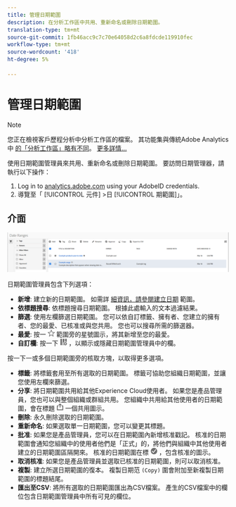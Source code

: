 ```yaml
---
title: 管理日期範圍
description: 在分析工作區中共用、重新命名或刪除日期範圍。
translation-type: tm+mt
source-git-commit: 1fb46acc9c7c70e64058d2c6a8fdcde119910fec
workflow-type: tm+mt
source-wordcount: '418'
ht-degree: 5%

---
```



# 管理日期範圍

>[!NOTE]
>
>您正在檢視客戶歷程分析中分析工作區的檔案。 其功能集與傳統Adobe Analytics中 [的「分析工作區」略有不同](https://docs.adobe.com/content/help/zh-Hant/analytics/analyze/analysis-workspace/home.html)。 [更多詳情...](/help/getting-started/cja-aa.md)

使用日期範圍管理員來共用、重新命名或刪除日期範圍。 要訪問日期管理器，請執行以下操作：

1. Log in to [analytics.adobe.com](https://analytics.adobe.com) using your AdobeID credentials.
1. 導覽至「 [!UICONTROL 元件] >日 [!UICONTROL 期範圍]」。

## 介面

![UI](../assets/date-range-ui.png)

日期範圍管理員包含下列選項：

* **新增**: 建立新的日期範圍。 如需詳 [細資訊，請參閱建立日期](create.md) 範圍。
* **依標題搜尋**: 依標題搜尋日期範圍。 根據此處輸入的文本過濾結果。
* **篩選**: 使用左欄篩選日期範圍。 您可以依自訂標籤、擁有者、您建立的擁有者、您的最愛、已核准或與您共用。 您也可以搜尋所需的篩選器。
* **最愛**: 按一 ![下日期](../assets/star.png) 範圍旁的星號圖示，將其新增至您的最愛。
* **自訂欄**: 按一下 ![欄圖示](../assets/columns.png) ，以顯示或隱藏日期範圍管理員中的欄。

按一下一或多個日期範圍旁的核取方塊，以取得更多選項。

* **標籤**: 將標籤套用至所有選取的日期範圍。 標籤可協助您組織日期範圍，並讓您使用左欄來篩選。
* **分享**: 將日期範圍共用給其他Experience Cloud使用者。 如果您是產品管理員，您也可以與整個組織或群組共用。 您組織中共用給其他使用者的日期範圍，會在標題 ![旁加](../assets/shared.png) 一個共用圖示。
* **刪除**: 永久刪除選取的日期範圍。
* **重新命名**: 如果選取單一日期範圍，您可以變更其標題。
* **批准**: 如果您是產品管理員，您可以在日期範圍內新增核准戳記。 核准的日期範圍會通知您組織中的使用者他們是「正式」的，將他們與組織中其他使用者建立的日期範圍區隔開來。 核准的日期範圍在標 ![題旁](../assets/approved.png) ，包含核准的圖示。
* **取消核准**: 如果您是產品管理員並選取已核准的日期範圍，則可以取消核准。
* **複製**: 建立所選日期範圍的復本。 複製日期范 `(Copy)` 圍會附加至新複製日期範圍的標題結尾。
* **匯出至CSV**: 將所有選取的日期範圍匯出為CSV檔案。 產生的CSV檔案中的欄位包含日期範圍管理員中所有可見的欄位。
